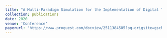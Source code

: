 ```yaml
---
title: "A Multi-Paradigm Simulation for the Implementation of Digital Twins in Surveillance Applications"
collection: publications
date: 2020
venue: 'Conference'
paperurl: 'https://www.proquest.com/docview/2511384585?pq-origsite=gscholar&fromopenview=true'
---
```

